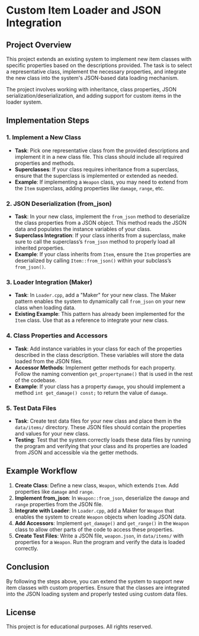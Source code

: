 # Custom Item Loader and JSON Integration

## Project Overview

This project extends an existing system to implement new item classes with specific properties based on the descriptions provided. The task is to select a representative class, implement the necessary properties, and integrate the new class into the system's JSON-based data loading mechanism.

The project involves working with inheritance, class properties, JSON serialization/deserialization, and adding support for custom items in the loader system.

## Implementation Steps

### 1. **Implement a New Class**
   - **Task**: Pick one representative class from the provided descriptions and implement it in a new class file. This class should include all required properties and methods.
   - **Superclasses**: If your class requires inheritance from a superclass, ensure that the superclass is implemented or extended as needed.
   - **Example**: If implementing a `Weapon` class, you may need to extend from the `Item` superclass, adding properties like `damage`, `range`, etc.

### 2. **JSON Deserialization (from_json)**
   - **Task**: In your new class, implement the `from_json` method to deserialize the class properties from a JSON object. This method reads the JSON data and populates the instance variables of your class.
   - **Superclass Integration**: If your class inherits from a superclass, make sure to call the superclass’s `from_json` method to properly load all inherited properties.
   - **Example**: If your class inherits from `Item`, ensure the `Item` properties are deserialized by calling `Item::from_json()` within your subclass’s `from_json()`.

### 3. **Loader Integration (Maker)**
   - **Task**: In `Loader.cpp`, add a "Maker" for your new class. The Maker pattern enables the system to dynamically call `from_json` on your new class when loading data.
   - **Existing Example**: This pattern has already been implemented for the `Item` class. Use that as a reference to integrate your new class.

### 4. **Class Properties and Accessors**
   - **Task**: Add instance variables in your class for each of the properties described in the class description. These variables will store the data loaded from the JSON files.
   - **Accessor Methods**: Implement getter methods for each property. Follow the naming convention `get_propertyname()` that is used in the rest of the codebase.
   - **Example**: If your class has a property `damage`, you should implement a method `int get_damage() const;` to return the value of `damage`.

### 5. **Test Data Files**
   - **Task**: Create test data files for your new class and place them in the `data/items/` directory. These JSON files should contain the properties and values for your new class.
   - **Testing**: Test that the system correctly loads these data files by running the program and verifying that your class and its properties are loaded from JSON and accessible via the getter methods.

## Example Workflow

1. **Create Class**: Define a new class, `Weapon`, which extends `Item`. Add properties like `damage` and `range`.
2. **Implement from_json**: In `Weapon::from_json`, deserialize the `damage` and `range` properties from the JSON file.
3. **Integrate with Loader**: In `Loader.cpp`, add a Maker for `Weapon` that enables the system to create `Weapon` objects when loading JSON data.
4. **Add Accessors**: Implement `get_damage()` and `get_range()` in the `Weapon` class to allow other parts of the code to access these properties.
5. **Create Test Files**: Write a JSON file, `weapon.json`, in `data/items/` with properties for a `Weapon`. Run the program and verify the data is loaded correctly.

## Conclusion

By following the steps above, you can extend the system to support new item classes with custom properties. Ensure that the classes are integrated into the JSON loading system and properly tested using custom data files.

## License

This project is for educational purposes. All rights reserved.

